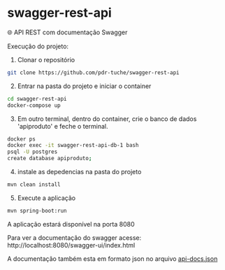 # swagger-rest-api

🌐 API REST com documentação Swagger

Execução do projeto:

1. Clonar o repositório

```bash
git clone https://github.com/pdr-tuche/swagger-rest-api
```

2. Entrar na pasta do projeto e iniciar o container

```bash
cd swagger-rest-api
docker-compose up
```

3. Em outro terminal, dentro do container, crie o banco de dados 'apiproduto' e feche o terminal.

```bash
docker ps
docker exec -it swagger-rest-api-db-1 bash
psql -U postgres
create database apiproduto;
```

4. instale as depedencias na pasta do projeto

```bash
mvn clean install
```

5. Execute a aplicação

```bash
mvn spring-boot:run
```

A aplicação estará disponível na porta 8080

Para ver a documentação do swagger acesse: http://localhost:8080/swagger-ui/index.html

A documentação também esta em formato json no arquivo [api-docs.json](./api-docs.json)

